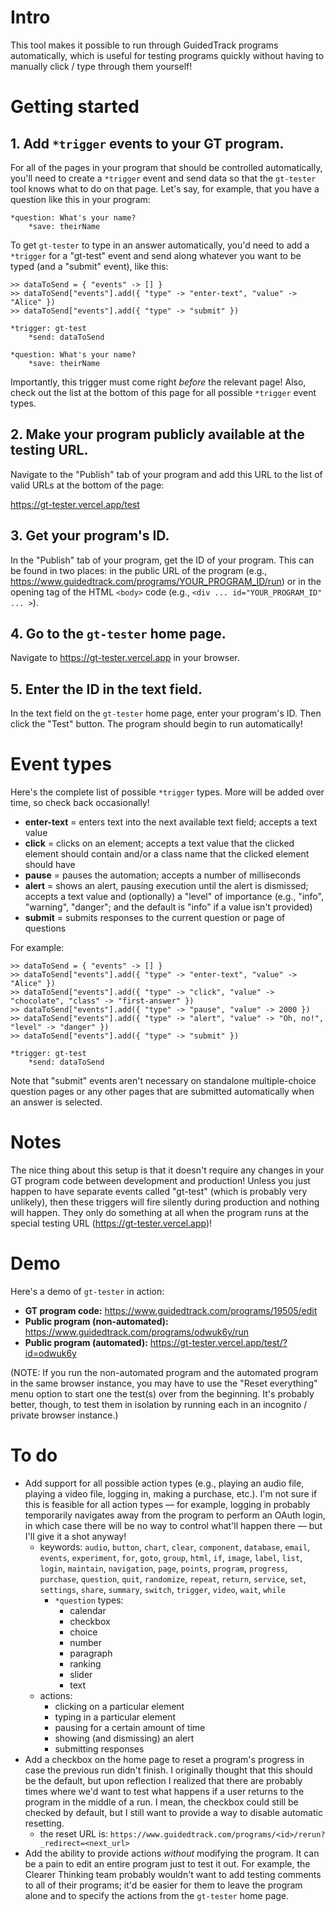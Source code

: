 # Intro

This tool makes it possible to run through GuidedTrack programs automatically, which is useful for testing programs quickly without having to manually click / type through them yourself!

# Getting started

## 1. Add `*trigger` events to your GT program.

For all of the pages in your program that should be controlled automatically, you'll need to create a `*trigger` event and send data so that the `gt-tester` tool knows what to do on that page. Let's say, for example, that you have a question like this in your program:

```
*question: What's your name?
	*save: theirName
```

To get `gt-tester` to type in an answer automatically, you'd need to add a `*trigger` for a "gt-test" event and send along whatever you want to be typed (and a "submit" event), like this:

```
>> dataToSend = { "events" -> [] }
>> dataToSend["events"].add({ "type" -> "enter-text", "value" -> "Alice" })
>> dataToSend["events"].add({ "type" -> "submit" })

*trigger: gt-test
	*send: dataToSend

*question: What's your name?
	*save: theirName
```

Importantly, this trigger must come right _before_ the relevant page! Also, check out the list at the bottom of this page for all possible `*trigger` event types.

## 2. Make your program publicly available at the testing URL.

Navigate to the "Publish" tab of your program and add this URL to the list of valid URLs at the bottom of the page:

https://gt-tester.vercel.app/test

## 3. Get your program's ID.

In the "Publish" tab of your program, get the ID of your program. This can be found in two places: in the public URL of the program (e.g., https://www.guidedtrack.com/programs/YOUR_PROGRAM_ID/run) or in the opening tag of the HTML `<body>` code (e.g., `<div ... id="YOUR_PROGRAM_ID" ... >`).

## 4. Go to the `gt-tester` home page.

Navigate to https://gt-tester.vercel.app in your browser.

## 5. Enter the ID in the text field.

In the text field on the `gt-tester` home page, enter your program's ID. Then click the "Test" button. The program should begin to run automatically!

# Event types

Here's the complete list of possible `*trigger` types. More will be added over time, so check back occasionally!

- **enter-text** = enters text into the next available text field; accepts a text value
- **click** = clicks on an element; accepts a text value that the clicked element should contain and/or a class name that the clicked element should have
- **pause** = pauses the automation; accepts a number of milliseconds
- **alert** = shows an alert, pausing execution until the alert is dismissed; accepts a text value and (optionally) a "level" of importance (e.g., "info", "warning", "danger"; and the default is "info" if a value isn't provided)
- **submit** = submits responses to the current question or page of questions

For example:

```
>> dataToSend = { "events" -> [] }
>> dataToSend["events"].add({ "type" -> "enter-text", "value" -> "Alice" })
>> dataToSend["events"].add({ "type" -> "click", "value" -> "chocolate", "class" -> "first-answer" })
>> dataToSend["events"].add({ "type" -> "pause", "value" -> 2000 })
>> dataToSend["events"].add({ "type" -> "alert", "value" -> "Oh, no!", "level" -> "danger" })
>> dataToSend["events"].add({ "type" -> "submit" })

*trigger: gt-test
	*send: dataToSend
```

Note that "submit" events aren't necessary on standalone multiple-choice question pages or any other pages that are submitted automatically when an answer is selected.

# Notes

The nice thing about this setup is that it doesn't require any changes in your GT program code between development and production! Unless you just happen to have separate events called "gt-test" (which is probably very unlikely), then these triggers will fire silently during production and nothing will happen. They only do something at all when the program runs at the special testing URL (https://gt-tester.vercel.app)!

# Demo

Here's a demo of `gt-tester` in action:

- **GT program code:** https://www.guidedtrack.com/programs/19505/edit
- **Public program (non-automated):** https://www.guidedtrack.com/programs/odwuk6y/run
- **Public program (automated):** https://gt-tester.vercel.app/test/?id=odwuk6y

(NOTE: If you run the non-automated program and the automated program in the same browser instance, you may have to use the "Reset everything" menu option to start one the test(s) over from the beginning. It's probably better, though, to test them in isolation by running each in an incognito / private browser instance.)

# To do

- Add support for all possible action types (e.g., playing an audio file, playing a video file, logging in, making a purchase, etc.). I'm not sure if this is feasible for all action types — for example, logging in probably temporarily navigates away from the program to perform an OAuth login, in which case there will be no way to control what'll happen there — but I'll give it a shot anyway!
  - keywords: `audio`, `button`, `chart`, `clear`, `component`, `database`, `email`, `events`, `experiment`, `for`, `goto`, `group`, `html`, `if`, `image`, `label`, `list`, `login`, `maintain`, `navigation`, `page`, `points`, `program`, `progress`, `purchase`, `question`, `quit`, `randomize`, `repeat`, `return`, `service`, `set`, `settings`, `share`, `summary`, `switch`, `trigger`, `video`, `wait`, `while`
    - `*question` types:
      - calendar
      - checkbox
      - choice
      - number
      - paragraph
      - ranking
      - slider
      - text
  - actions:
    - clicking on a particular element
    - typing in a particular element
    - pausing for a certain amount of time
    - showing (and dismissing) an alert
    - submitting responses
- Add a checkbox on the home page to reset a program's progress in case the previous run didn't finish. I originally thought that this should be the default, but upon reflection I realized that there are probably times where we'd want to test what happens if a user returns to the program in the middle of a run. I mean, the checkbox could still be checked by default, but I still want to provide a way to disable automatic resetting.
  - the reset URL is: `https://www.guidedtrack.com/programs/<id>/rerun?_redirect=<next_url>`
- Add the ability to provide actions _without_ modifying the program. It can be a pain to edit an entire program just to test it out. For example, the Clearer Thinking team probably wouldn't want to add testing comments to all of their programs; it'd be easier for them to leave the program alone and to specify the actions from the `gt-tester` home page.
